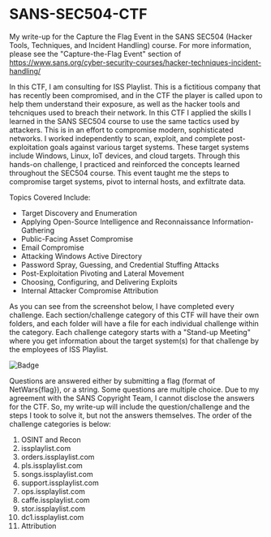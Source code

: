 # SANS-SEC504-CTF

My write-up for the Capture the Flag Event in the SANS SEC504 (Hacker Tools, Techniques, and Incident Handling) course. For more information, please see the "Capture-the-Flag Event" section of https://www.sans.org/cyber-security-courses/hacker-techniques-incident-handling/

In this CTF, I am consulting for ISS Playlist. This is a fictitious company that has recently been compromised, and in the CTF the player is called upon to help them understand their exposure, as well as the hacker tools and tehcniques used to breach their network. In this CTF I applied the skills I learned in the SANS SEC504 course to use the same tactics used by attackers. This is in an effort to compromise modern, sophisticated networks. I worked independently to scan, exploit, and complete post-exploitation goals against various target systems. These target systems include Windows, Linux, IoT devices, and cloud targets. Through this hands-on challenge, I practiced and reinforced the concepts learned throughout the SEC504 course. This event taught me the steps to compromise target systems, pivot to internal hosts, and exfiltrate data. 

Topics Covered Include: 
* Target Discovery and Enumeration
* Applying Open-Source Intelligence and Reconnaissance Information-Gathering
* Public-Facing Asset Compromise
* Email Compromise
* Attacking Windows Active Directory
* Password Spray, Guessing, and Credential Stuffing Attacks
* Post-Exploitation Pivoting and Lateral Movement
* Choosing, Configuring, and Delivering Exploits
* Internal Attacker Compromise Attribution

As you can see from the screenshot below, I have completed every challenge. Each section/challenge category of this CTF will have their own folders, and each folder will have a file for each individual challenge within the category. Each challenge category starts with a "Stand-up Meeting" where you get information about the target system(s) for that challenge by the employees of ISS Playlist. 

![Badge](https://github.com/user-attachments/assets/3bf14dea-9420-40e9-a415-b3388a646ec8)

Questions are answered either by submitting a flag (format of NetWars{flag}), or a string. Some questions are multiple choice. Due to my agreement with the SANS Copyright Team, I cannot disclose the answers for the CTF. So, my write-up will include the question/challenge and the steps I took to solve it, but not the answers themselves. The order of the challenge categories is below:

1. OSINT and Recon
2. issplaylist.com
3. orders.issplaylist.com
4. pls.issplaylist.com
5. songs.issplaylist.com
6. support.issplaylist.com
7. ops.issplaylist.com
8. caffe.issplaylist.com
9. stor.issplaylist.com
10. dc1.issplaylist.com
11. Attribution
